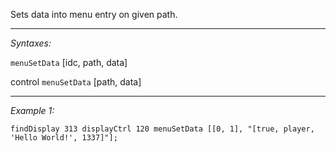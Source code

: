 Sets data into menu entry on given path.


---
*Syntaxes:*

`menuSetData` [idc, path, data]

control `menuSetData` [path, data]

---
*Example 1:*

```sqf
findDisplay 313 displayCtrl 120 menuSetData [[0, 1], "[true, player, 'Hello World!', 1337]"];
```